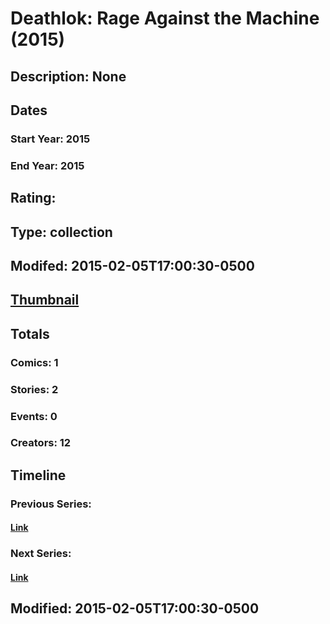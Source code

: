 # Deathlok: Rage Against the Machine (2015)
## Description: None
## Dates
### Start Year: 2015
### End Year: 2015
## Rating: 
## Type: collection
## Modifed: 2015-02-05T17:00:30-0500
## [Thumbnail](http://i.annihil.us/u/prod/marvel/i/mg/b/40/image_not_available.jpg)
## Totals
### Comics: 1
### Stories: 2
### Events: 0
### Creators: 12
## Timeline
### Previous Series: 
#### [Link]()
### Next Series: 
#### [Link]()
## Modified: 2015-02-05T17:00:30-0500